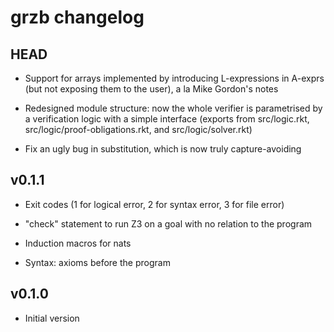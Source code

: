 # grzb changelog

## HEAD

- Support for arrays implemented by introducing L-expressions in A-exprs (but not exposing them to the user), a la Mike Gordon's notes

- Redesigned module structure: now the whole verifier is parametrised by a verification logic with a simple interface (exports from src/logic.rkt, src/logic/proof-obligations.rkt, and src/logic/solver.rkt)

- Fix an ugly bug in substitution, which is now truly capture-avoiding

## v0.1.1

- Exit codes (1 for logical error, 2 for syntax error, 3 for file error)

- "check" statement to run Z3 on a goal with no relation to the program

- Induction macros for nats

- Syntax: axioms before the program

## v0.1.0

- Initial version
